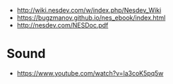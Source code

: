 * http://wiki.nesdev.com/w/index.php/Nesdev_Wiki
* https://bugzmanov.github.io/nes_ebook/index.html
* http://nesdev.com/NESDoc.pdf

# Sound

* https://www.youtube.com/watch?v=la3coK5pq5w
